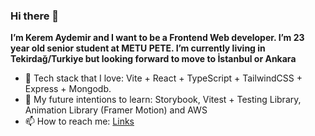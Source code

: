 ### Hi there 👋

**I’m Kerem Aydemir and I want to be a Frontend Web developer. I’m 23 year old senior student at METU PETE. I’m currently living in Tekirdağ/Turkiye but looking forward to move to İstanbul or Ankara**

- 🌱 Tech stack that I love:  Vite + React + TypeScript + TailwindCSS + Express + Mongodb.
- 🤔 My future intentions to learn: Storybook, Vitest + Testing Library, Animation Library (Framer Motion) and AWS
- 📫 How to reach me: [Links](https://linktr.ee/keremaydemir)

